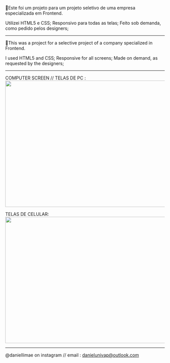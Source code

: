 📢Este foi um projeto para um projeto seletivo de uma empresa especializada em Frontend.

Utilizei HTML5 e CSS;
Responsivo para todas as telas;
Feito sob demanda, como pedido pelos designers;

---------------------------------------------------

📢This was a project for a selective project of a company specialized in Frontend.

I used HTML5 and CSS;
Responsive for all screens;
Made on demand, as requested by the designers;

-----------------------------------------------

COMPUTER SCREEN // TELAS DE PC :
<img src="https://media.giphy.com/media/28QCZN6ylVU2UmWOBD/giphy.gif" width="800" height="400" />

TELAS DE CELULAR:
<img src="https://media.giphy.com/media/28QCZN6ylVU2UmWOBD/giphy.gif" width="800" height="400" />

--------------------------------------------------


@daniellimae on instagram //
email : danielunivap@outlook.com

